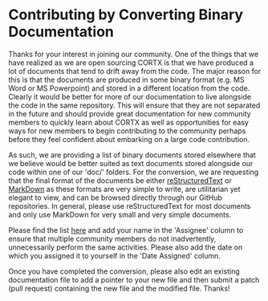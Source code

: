 # Contributing by Converting Binary Documentation

Thanks for your interest in joining our community.  One of the things that we have realized as we are open sourcing CORTX is that
we have produced a lot of documents that tend to drift away from the code.  The major reason for this is that the documents are produced
in some binary format (e.g. MS Word or MS Powerpoint) and stored in a different location from the code.  Clearly it would be better for
more of our documentation to live alongside the code in the same repository.  This will ensure that they are not separated in the future
and should provide great documentation for new community members to quickly learn about CORTX as well as opportunities for easy ways for
new members to begin contributing to the community perhaps before they feel confident about embarking on a large code contribution.

As such, we are providing a list of binary documents stored elsewhere that we believe would be better suited as text documents stored
alongside our code within one of our 'doc/' folders.  For the conversion, we are requesting that the final format of the documents be
either [reStructuredText](https://docutils.sourceforge.io/rst.html) or [MarkDown](https://www.markdownguide.org/) as these formats are
very simple to write, are utilitarian yet elegant to view, and can be browsed directly through our GitHub repositories.  In general, please use reStructuredText for most documents and only use MarkDown for very small and very simple documents.

Please find the list [here](https://seagatetechnology.sharepoint.com/:x:/s/cortx-innersource/EWhpumcTSsBNj5khvGPigU8BXQuzlWEutAvxa80u2bNrGw?e=g9uhQA) and add your name in the 'Assignee' column to ensure that multiple community members do not inadvertently, unnecessarily perform the same activities.  Please also add the date on which you assigned it to yourself in the 'Date Assigned' column.

Once you have completed the conversion, please also edit an existing documentation file to add a pointer to your new file and then submit a patch (pull request) containing the new file and the modified file.  Thanks!
